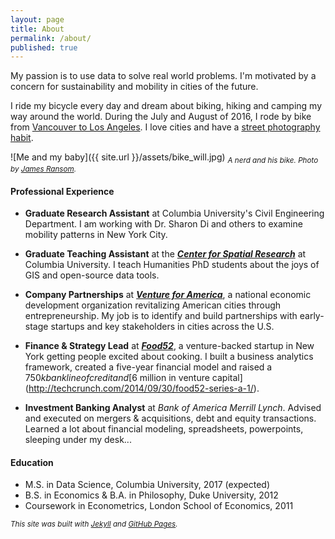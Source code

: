 ```yaml
---
layout: page
title: About
permalink: /about/
published: true
---
```

My passion is to use data to solve real world problems. I'm motivated by a concern for sustainability and mobility in cities of the future.

I ride my bicycle every day and dream about biking, hiking and camping my way around the world. During the July and August of 2016, I rode by bike from [Vancouver to Los Angeles](http://willgeary.github.io/biking/2016/07/25/Vancouver-to-LA.html). I love cities and have a [street photography habit](https://www.instagram.com/willcgeary/).

![Me and my baby]({{ site.url }}/assets/bike_will.jpg)
<sub>*A nerd and his bike. Photo by [James Ransom](http://www.jamesransom.com/).*</sub>

#### Professional Experience
* **Graduate Research Assistant** at Columbia University's Civil Engineering Department. I am working with Dr. Sharon Di and others to examine mobility patterns in New York City.


* **Graduate Teaching Assistant** at the [***Center for Spatial Research***](http://c4sr.columbia.edu/) at Columbia University. I teach Humanities PhD students about the joys of GIS and open-source data tools.


* **Company Partnerships** at [***Venture for America***](http://ventureforamerica.org/), a national economic development organization revitalizing American cities through entrepreneurship. My job is to identify and build partnerships with early-stage startups and key stakeholders in cities across the U.S.

* **Finance & Strategy Lead** at [***Food52***](http://food52.com/), a venture-backed startup in New York getting people excited about cooking. I built a business analytics framework, created a five-year financial model and raised a $750k bank line of credit and [$6 million in venture capital](http://techcrunch.com/2014/09/30/food52-series-a-1/).

* **Investment Banking Analyst** at *Bank of America Merrill Lynch*. Advised and executed on mergers & acquisitions, debt and equity transactions. Learned a lot about financial modeling, spreadsheets, powerpoints, sleeping under my desk...

#### Education
* M.S. in Data Science, Columbia University, 2017 (expected)
* B.S. in Economics & B.A. in Philosophy, Duke University, 2012
* Coursework in Econometrics, London School of Economics, 2011

<sub>*This site was built with [Jekyll](https://jekyllrb.com) and [GitHub Pages](https://pages.github.com).*</sub>
